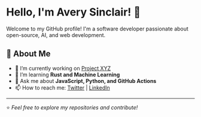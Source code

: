 # Hello, I'm Avery Sinclair! 👋

Welcome to my GitHub profile! I'm a software developer passionate about open-source, AI, and web development.

## 🚀 About Me
- 🔭 I’m currently working on [Project XYZ](https://github.com/yourproject)
- 🌱 I’m learning **Rust and Machine Learning**
- 💬 Ask me about **JavaScript, Python, and GitHub Actions**
- 📫 How to reach me: [Twitter](https://twitter.com/yourhandle) | [LinkedIn](https://linkedin.com/in/yourprofile)

---

⭐️ _Feel free to explore my repositories and contribute!_
